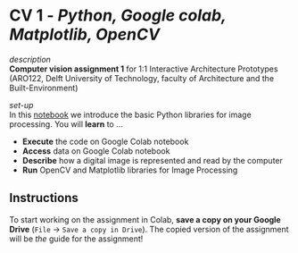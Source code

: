 # CV 1 - _Python, Google colab, Matplotlib, OpenCV_

*description* <br />
**Computer vision assignment 1** for 1:1 Interactive Architecture Prototypes (ARO122, Delft University of Technology, faculty of Architecture and the Built-Environment)

*set-up* <br />
In this [notebook](https://github.com/caspervanengelenburg/CV-sessions-IAP-course/blob/main/2023/Interactive_Arch_Q3_P1.ipynb) we introduce the basic Python libraries for image processing. You will **learn** to ...

- **Execute** the code on Google Colab notebook
- **Access** data on Google Colab notebook
- **Describe** how a digital image is represented and read by the computer
- **Run** OpenCV and Matplotlib libraries for Image Processing

## Instructions

To start working on the assignment in Colab, **save a copy on your Google Drive** (`File` -> `Save a copy in Drive`). The copied version of the assignment will be *the* guide for the assignment!

